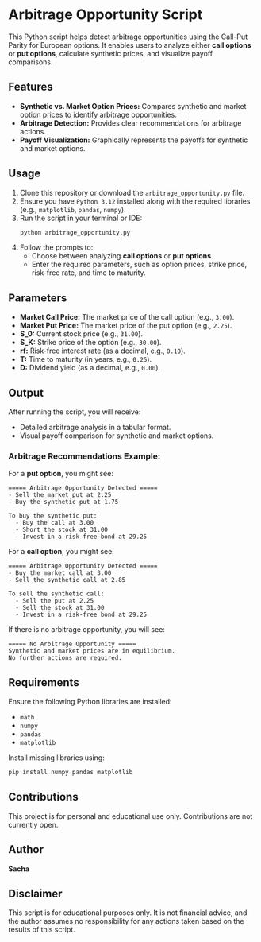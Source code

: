 # Arbitrage Opportunity Script

This Python script helps detect arbitrage opportunities using the Call-Put Parity for European options. It enables users to analyze either **call options** or **put options**, calculate synthetic prices, and visualize payoff comparisons.

## Features
- **Synthetic vs. Market Option Prices:** Compares synthetic and market option prices to identify arbitrage opportunities.
- **Arbitrage Detection:** Provides clear recommendations for arbitrage actions.
- **Payoff Visualization:** Graphically represents the payoffs for synthetic and market options.

## Usage
1. Clone this repository or download the `arbitrage_opportunity.py` file.
2. Ensure you have `Python 3.12` installed along with the required libraries (e.g., `matplotlib`, `pandas`, `numpy`).
3. Run the script in your terminal or IDE:
   ```bash
   python arbitrage_opportunity.py
   ```
4. Follow the prompts to:
   - Choose between analyzing **call options** or **put options**.
   - Enter the required parameters, such as option prices, strike price, risk-free rate, and time to maturity.

## Parameters
- **Market Call Price:** The market price of the call option (e.g., `3.00`).
- **Market Put Price:** The market price of the put option (e.g., `2.25`).
- **S_0:** Current stock price (e.g., `31.00`).
- **S_K:** Strike price of the option (e.g., `30.00`).
- **rf:** Risk-free interest rate (as a decimal, e.g., `0.10`).
- **T:** Time to maturity (in years, e.g., `0.25`).
- **D:** Dividend yield (as a decimal, e.g., `0.00`).

## Output
After running the script, you will receive:
- Detailed arbitrage analysis in a tabular format.
- Visual payoff comparison for synthetic and market options.

### Arbitrage Recommendations Example:
For a **put option**, you might see:
```
===== Arbitrage Opportunity Detected =====
- Sell the market put at 2.25
- Buy the synthetic put at 1.75

To buy the synthetic put:
  - Buy the call at 3.00
  - Short the stock at 31.00
  - Invest in a risk-free bond at 29.25
```

For a **call option**, you might see:
```
===== Arbitrage Opportunity Detected =====
- Buy the market call at 3.00
- Sell the synthetic call at 2.85

To sell the synthetic call:
  - Sell the put at 2.25
  - Sell the stock at 31.00
  - Invest in a risk-free bond at 29.25
```

If there is no arbitrage opportunity, you will see:
```
===== No Arbitrage Opportunity =====
Synthetic and market prices are in equilibrium.
No further actions are required.
```
## Requirements
Ensure the following Python libraries are installed:
- `math`
- `numpy`
- `pandas`
- `matplotlib`

Install missing libraries using:
```bash
pip install numpy pandas matplotlib
```

## Contributions
This project is for personal and educational use only. Contributions are not currently open.

## Author
**Sacha**

## Disclaimer
This script is for educational purposes only. It is not financial advice, and the author assumes no responsibility for any actions taken based on the results of this script.
